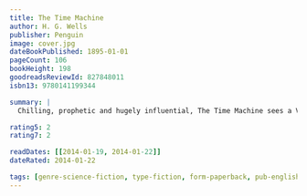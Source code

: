```yaml
---
title: The Time Machine
author: H. G. Wells
publisher: Penguin
image: cover.jpg
dateBookPublished: 1895-01-01
pageCount: 106
bookHeight: 198
goodreadsReviewId: 827848011
isbn13: 9780141199344

summary: |
  Chilling, prophetic and hugely influential, The Time Machine sees a Victorian scientist propel himself into the year 802,701 AD, where he is delighted to find that suffering has been replaced by beauty and contentment in the form of the Eloi, an elfin species descended from man. But he soon realizes that they are simply remnants of a once-great culture - now weak and living in terror of the sinister Morlocks lurking in the deep tunnels, who threaten his very return home.

rating5: 2
rating7: 2

readDates: [[2014-01-19, 2014-01-22]]
dateRated: 2014-01-22

tags: [genre-science-fiction, type-fiction, form-paperback, pub-english-library]
---
```


